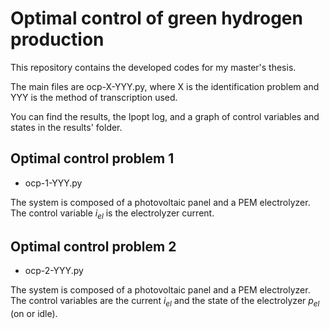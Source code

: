 # Optimal control of green hydrogen production

This repository contains the developed codes for my master's thesis. 

The main files are ocp-X-YYY.py, where X is the identification problem and YYY is the method of transcription used.

You can find the results, the Ipopt log, and a graph of control variables and states in the results' folder.

## Optimal control problem 1
- ocp-1-YYY.py

The system is composed of a photovoltaic panel and a PEM electrolyzer. The control variable $i_{el}$ is the electrolyzer current. 


## Optimal control problem 2
- ocp-2-YYY.py

The system is composed of a photovoltaic panel and a PEM electrolyzer. The control variables are the current $i_{el}$ and the state of the electrolyzer $p_{el}$ (on or idle).
